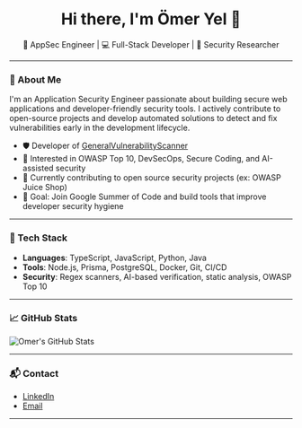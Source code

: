 <h1 align="center">Hi there, I'm Ömer Yel 👋</h1>

<p align="center">
  🚀 AppSec Engineer | 💻 Full-Stack Developer | 🔐 Security Researcher
</p>

---

### 🧠 About Me

I'm an Application Security Engineer passionate about building secure web applications and developer-friendly security tools. I actively contribute to open-source projects and develop automated solutions to detect and fix vulnerabilities early in the development lifecycle.

- 🛡️ Developer of [GeneralVulnerabilityScanner](https://github.com/omeryel/GeneralVulnerabilityScanner)
- 💬 Interested in OWASP Top 10, DevSecOps, Secure Coding, and AI-assisted security
- 🌱 Currently contributing to open source security projects (ex: OWASP Juice Shop)
- 🎯 Goal: Join Google Summer of Code and build tools that improve developer security hygiene

---

### 🔧 Tech Stack

- **Languages**: TypeScript, JavaScript, Python, Java
- **Tools**: Node.js, Prisma, PostgreSQL, Docker, Git, CI/CD
- **Security**: Regex scanners, AI-based verification, static analysis, OWASP Top 10

---

### 📈 GitHub Stats

![Omer's GitHub Stats](https://github-readme-stats.vercel.app/api?username=omeery&show_icons=true&theme=radical)

---

### 📬 Contact

- [LinkedIn](https://www.linkedin.com/in/omeery)
- [Email](mailto:yelomerr@gmail.com)

---
